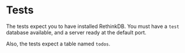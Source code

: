 # Tests

The tests expect you to have installed RethinkDB. You must have a `test` database
available, and a server ready at the default port.

Also, the tests expect a table named `todos`.